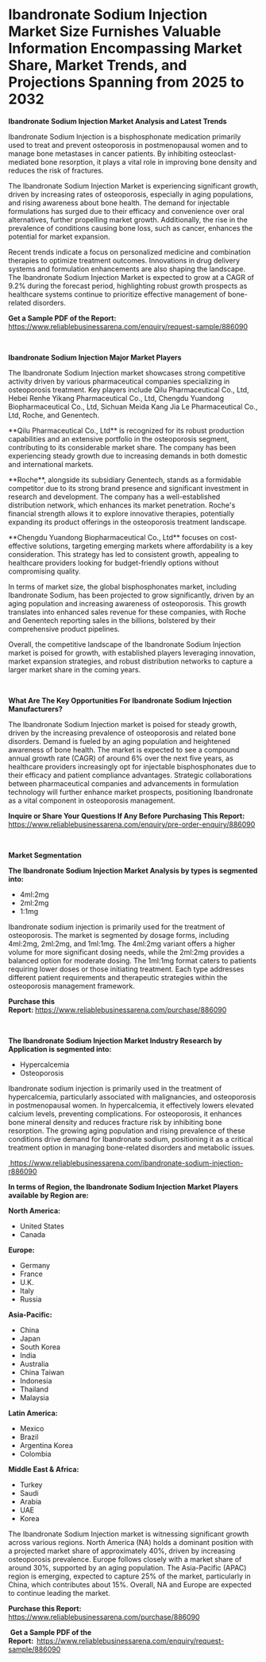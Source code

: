 <p><h1>Ibandronate Sodium Injection Market Size Furnishes Valuable Information Encompassing Market Share, Market Trends, and Projections Spanning from 2025 to 2032</h1></p><p><strong>Ibandronate Sodium Injection Market Analysis and Latest Trends</strong></p>
<p><p>Ibandronate Sodium Injection is a bisphosphonate medication primarily used to treat and prevent osteoporosis in postmenopausal women and to manage bone metastases in cancer patients. By inhibiting osteoclast-mediated bone resorption, it plays a vital role in improving bone density and reduces the risk of fractures.</p><p>The Ibandronate Sodium Injection Market is experiencing significant growth, driven by increasing rates of osteoporosis, especially in aging populations, and rising awareness about bone health. The demand for injectable formulations has surged due to their efficacy and convenience over oral alternatives, further propelling market growth. Additionally, the rise in the prevalence of conditions causing bone loss, such as cancer, enhances the potential for market expansion.</p><p>Recent trends indicate a focus on personalized medicine and combination therapies to optimize treatment outcomes. Innovations in drug delivery systems and formulation enhancements are also shaping the landscape. The Ibandronate Sodium Injection Market is expected to grow at a CAGR of 9.2% during the forecast period, highlighting robust growth prospects as healthcare systems continue to prioritize effective management of bone-related disorders.</p></p>
<p><strong>Get a Sample PDF of the Report:&nbsp;</strong> <a href="https://www.reliablebusinessarena.com/enquiry/request-sample/886090?utm_campaign=3565&utm_medium=2&utm_source=Github&utm_content=ia&utm_term=19042025&utm_id=ibandronate-sodium-injection">https://www.reliablebusinessarena.com/enquiry/request-sample/886090</a></p>
<p>&nbsp;</p>
<p><strong>Ibandronate Sodium Injection Major Market Players</strong></p>
<p><p>The Ibandronate Sodium Injection market showcases strong competitive activity driven by various pharmaceutical companies specializing in osteoporosis treatment. Key players include Qilu Pharmaceutical Co., Ltd, Hebei Renhe Yikang Pharmaceutical Co., Ltd, Chengdu Yuandong Biopharmaceutical Co., Ltd, Sichuan Meida Kang Jia Le Pharmaceutical Co., Ltd, Roche, and Genentech.</p><p>**Qilu Pharmaceutical Co., Ltd** is recognized for its robust production capabilities and an extensive portfolio in the osteoporosis segment, contributing to its considerable market share. The company has been experiencing steady growth due to increasing demands in both domestic and international markets.</p><p>**Roche**, alongside its subsidiary Genentech, stands as a formidable competitor due to its strong brand presence and significant investment in research and development. The company has a well-established distribution network, which enhances its market penetration. Roche's financial strength allows it to explore innovative therapies, potentially expanding its product offerings in the osteoporosis treatment landscape.</p><p>**Chengdu Yuandong Biopharmaceutical Co., Ltd** focuses on cost-effective solutions, targeting emerging markets where affordability is a key consideration. This strategy has led to consistent growth, appealing to healthcare providers looking for budget-friendly options without compromising quality.</p><p>In terms of market size, the global bisphosphonates market, including Ibandronate Sodium, has been projected to grow significantly, driven by an aging population and increasing awareness of osteoporosis. This growth translates into enhanced sales revenue for these companies, with Roche and Genentech reporting sales in the billions, bolstered by their comprehensive product pipelines.</p><p>Overall, the competitive landscape of the Ibandronate Sodium Injection market is poised for growth, with established players leveraging innovation, market expansion strategies, and robust distribution networks to capture a larger market share in the coming years.</p></p>
<p>&nbsp;</p>
<p><strong>What Are The Key Opportunities For Ibandronate Sodium Injection Manufacturers?</strong></p>
<p><p>The Ibandronate Sodium Injection market is poised for steady growth, driven by the increasing prevalence of osteoporosis and related bone disorders. Demand is fueled by an aging population and heightened awareness of bone health. The market is expected to see a compound annual growth rate (CAGR) of around 6% over the next five years, as healthcare providers increasingly opt for injectable bisphosphonates due to their efficacy and patient compliance advantages. Strategic collaborations between pharmaceutical companies and advancements in formulation technology will further enhance market prospects, positioning Ibandronate as a vital component in osteoporosis management.</p></p>
<p><strong>Inquire or Share Your Questions If Any Before Purchasing This Report:</strong> <a href="https://www.reliablebusinessarena.com/enquiry/pre-order-enquiry/886090?utm_campaign=3565&utm_medium=2&utm_source=Github&utm_content=ia&utm_term=19042025&utm_id=ibandronate-sodium-injection">https://www.reliablebusinessarena.com/enquiry/pre-order-enquiry/886090</a></p>
<p>&nbsp;</p>
<p><strong>Market Segmentation</strong></p>
<p><strong>The Ibandronate Sodium Injection Market Analysis by types is segmented into:</strong></p>
<p><ul><li>4ml:2mg</li><li>2ml:2mg</li><li>1:1mg</li></ul></p>
<p><p>Ibandronate sodium injection is primarily used for the treatment of osteoporosis. The market is segmented by dosage forms, including 4ml:2mg, 2ml:2mg, and 1ml:1mg. The 4ml:2mg variant offers a higher volume for more significant dosing needs, while the 2ml:2mg provides a balanced option for moderate dosing. The 1ml:1mg format caters to patients requiring lower doses or those initiating treatment. Each type addresses different patient requirements and therapeutic strategies within the osteoporosis management framework.</p></p>
<p><strong>Purchase this Report:&nbsp;</strong><a href="https://www.reliablebusinessarena.com/purchase/886090?utm_campaign=3565&utm_medium=2&utm_source=Github&utm_content=ia&utm_term=19042025&utm_id=ibandronate-sodium-injection">https://www.reliablebusinessarena.com/purchase/886090</a></p>
<p>&nbsp;</p>
<p><strong>The Ibandronate Sodium Injection Market Industry Research by Application is segmented into:</strong></p>
<p><ul><li>Hypercalcemia</li><li>Osteoporosis</li></ul></p>
<p><p>Ibandronate sodium injection is primarily used in the treatment of hypercalcemia, particularly associated with malignancies, and osteoporosis in postmenopausal women. In hypercalcemia, it effectively lowers elevated calcium levels, preventing complications. For osteoporosis, it enhances bone mineral density and reduces fracture risk by inhibiting bone resorption. The growing aging population and rising prevalence of these conditions drive demand for Ibandronate sodium, positioning it as a critical treatment option in managing bone-related disorders and metabolic issues.</p></p>
<p><a href="https://www.reliablebusinessarena.com/ibandronate-sodium-injection-r886090?utm_campaign=3565&utm_medium=2&utm_source=Github&utm_content=ia&utm_term=19042025&utm_id=ibandronate-sodium-injection">&nbsp;https://www.reliablebusinessarena.com/ibandronate-sodium-injection-r886090</a></p>
<p><strong>In terms of Region, the Ibandronate Sodium Injection Market Players available by Region are:</strong></p>
<p>
    <p> <strong> North America: </strong>
        <ul>
            <li>United States</li>
            <li>Canada</li>
        </ul>
        </p> 
    <p> <strong> Europe: </strong>
        <ul>
            <li>Germany</li>
            <li>France</li>
            <li>U.K.</li>
            <li>Italy</li>
            <li>Russia</li>
        </ul>
        </p> 
    <p> <strong> Asia-Pacific: </strong>
        <ul>
            <li>China</li>
            <li>Japan</li>
            <li>South Korea</li>
            <li>India</li>
            <li>Australia</li>
            <li>China Taiwan</li>
            <li>Indonesia</li>
            <li>Thailand</li>
            <li>Malaysia</li>
        </ul>
        </p> 
    <p> <strong> Latin America: </strong>
        <ul>
            <li>Mexico</li>
            <li>Brazil</li>
            <li>Argentina Korea</li>
            <li>Colombia</li>
        </ul>
        </p> 
    <p> <strong> Middle East & Africa: </strong>
        <ul>
            <li>Turkey</li>
            <li>Saudi</li>
            <li>Arabia</li>
            <li>UAE</li>
            <li>Korea</li>
        </ul>
    </p>
    </p>
<p><p>The Ibandronate Sodium Injection market is witnessing significant growth across various regions. North America (NA) holds a dominant position with a projected market share of approximately 40%, driven by increasing osteoporosis prevalence. Europe follows closely with a market share of around 30%, supported by an aging population. The Asia-Pacific (APAC) region is emerging, expected to capture 25% of the market, particularly in China, which contributes about 15%. Overall, NA and Europe are expected to continue leading the market.</p></p>
<p><strong>Purchase this Report: </strong><a href="https://www.reliablebusinessarena.com/purchase/886090?utm_campaign=3565&utm_medium=2&utm_source=Github&utm_content=ia&utm_term=19042025&utm_id=ibandronate-sodium-injection">https://www.reliablebusinessarena.com/purchase/886090</a></p>
<p>&nbsp;<strong>Get a Sample PDF of the Report:&nbsp;&nbsp;</strong><a href="https://www.reliablebusinessarena.com/enquiry/request-sample/886090?utm_campaign=3565&utm_medium=2&utm_source=Github&utm_content=ia&utm_term=19042025&utm_id=ibandronate-sodium-injection">https://www.reliablebusinessarena.com/enquiry/request-sample/886090</a></p>
<p><strong></strong></p>
<p><p></p><p></p><p></p></p>